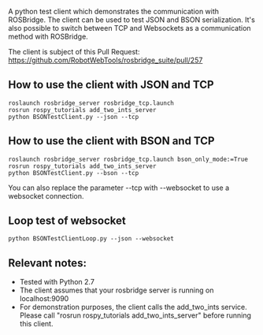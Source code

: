 A python test client which demonstrates the communication with ROSBridge.
The client can be used to test JSON and BSON serialization. 
It's also possible to switch between TCP and Websockets as a communication method with ROSBridge.

The client is subject of this Pull Request:
https://github.com/RobotWebTools/rosbridge_suite/pull/257

## How to use the client with JSON and TCP
```
roslaunch rosbridge_server rosbridge_tcp.launch
rosrun rospy_tutorials add_two_ints_server
python BSONTestClient.py --json --tcp
```

## How to use the client with BSON and TCP
```
roslaunch rosbridge_server rosbridge_tcp.launch bson_only_mode:=True
rosrun rospy_tutorials add_two_ints_server
python BSONTestClient.py --bson --tcp
```

You can also replace the parameter --tcp with --websocket to use a websocket connection.

## Loop test of websocket
```
python BSONTestClientLoop.py --json --websocket
```


## Relevant notes:
- Tested with Python 2.7
- The client assumes that your rosbridge server is running on localhost:9090
- For demonstration purposes, the client calls the add_two_ints service. Please call "rosrun rospy_tutorials add_two_ints_server" before running this client. 
